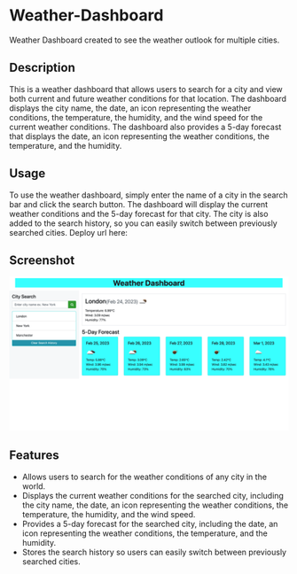 # Weather-Dashboard
Weather Dashboard created to see the weather outlook for multiple cities.

## Description
This is a weather dashboard that allows users to search for a city and view both current and future weather conditions for that location. The dashboard displays the city name, the date, an icon representing the weather conditions, the temperature, the humidity, and the wind speed for the current weather conditions. The dashboard also provides a 5-day forecast that displays the date, an icon representing the weather conditions, the temperature, and the humidity.

## Usage
To use the weather dashboard, simply enter the name of a city in the search bar and click the search button. The dashboard will display the current weather conditions and the 5-day forecast for that city. The city is also added to the search history, so you can easily switch between previously searched cities. Deploy url here: 

## Screenshot
![weather dashboard image](./assets/Screenshot%202023-02-24%20at%2018.10.15.png)

## Features
- Allows users to search for the weather conditions of any city in the world.
- Displays the current weather conditions for the searched city, including the city name, the date, an icon representing the weather conditions, the temperature, the humidity, and the wind speed.
- Provides a 5-day forecast for the searched city, including the date, an icon representing the weather conditions, the temperature, and the humidity.
- Stores the search history so users can easily switch between previously searched cities.